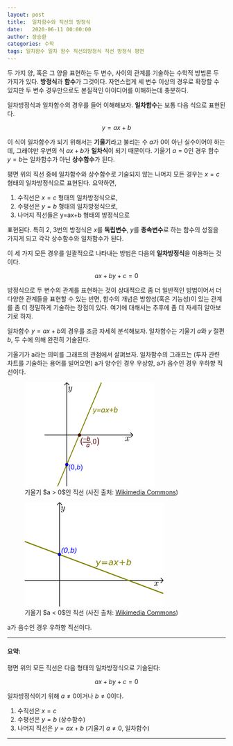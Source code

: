 ```yaml
---
layout: post
title:  일차함수와 직선의 방정식
date:   2020-06-11 00:00:00
author: 장승환
categories: 수학
tags: 일차함수 일차 함수 직선의방정식 직선 방정식 평면
---
```


두 가지 양, 혹은  그 양을 표현하는  두 변수, 사이의 관계를 기술하는 수학적 방법론 두 가지가 있다. **방정식**과 **함수**가 그것이다. 자연스럽게 세 변수 이상의 경우로 확장할 수 있지만 두 변수 경우만으로도 본질적인 아이디어를 이해하는데 충분하다.

일차방정식과 일차함수의 경우를 들어 이해해보자. **일차함수**는 보통 다음 식으로 표현된다.

$$y=ax+b$$

이 식이 일차함수가 되기 위해서는 **기울기**라고 불리는 수 $a$가 $0$이 아닌 실수이어야 하는데, 그래야만 우변의 식 $ax+b$가 **일차식**이 되기  때문이다. 기울기 $a=0$인 경우 함수 $y=b$는 일차함수가 아닌 **상수함수**가 된다.

평면 위의 직선 중에 일차함수와 상수함수로 기술되지 않는 나머지 모든 경우는 $x=c$ 형태의 일차방정식으로 표현된다. 요약하면,

1. 수직선은 $x=c$ 형태의 일차방정식으로,
2. 수평선은 $y=b$ 형태의 일차방정식으로,
3. 나머지 직선들은 y=ax+b 형태의 방정식으로

표현된다. 특히 2, 3번의 방정식은 $x$를 **독립변수**, $y$를 **종속변수**로 하는 함수의 성질을 가지게 되고 각각 상수함수와 일차함수가 된다.

이 세 가지 모든 경우를 일괄적으로 나타내는 방법은 다음의 **일차방정식**을 이용하는 것이다.

$$ax + by + c = 0$$

방정식으로 두 변수의 관계를 표현하는 것이 상대적으로 좀 더 일반적인 방법이어서 더 다양한 관계들을 표현할 수 있는 반면, 함수의 개념은 방향성(혹은 기능성)이 있는 관계를 좀 더 정밀하게 기술하는 장점이 있다. 여기에 대해서는 추후에 좀 더 자세히 알아보기로 하자.

일차함수 $y=ax+b$의 경우를 조금 자세히 분석해보자. 일차함수는 기울기 $a$와 $y$ 절편 $b$, 두 수에 의해 완전히 기술된다. 

기울기가 a라는 의미를 그래프의 관점에서 살펴보자. 일차함수의 그래프는 (투자 관련 차트를 기술하는 용어를 빌어오면) a가 양수인 경우 우상향, a가 음수인 경우 우하향 직선이다.

<figure>
<img src="/assets/pics/math/slope+.png" alt="양의 기울기">
<figcaption>기울기 $a > 0$인 직선 (사진 출처: <a href="https://commons.wikimedia.org/wiki/File:Line_gen_no_slope.svg">Wikimedia Commons</a>)
</figcaption>
</figure>

<figure>
<img src="/assets/pics/math/slope-.png" alt="음의 기울기">
<figcaption>기울기 $a < 0$인 직선 (사진 출처: <a href="https://commons.wikimedia.org/wiki/File:Y-intercept_line_gen.svg">Wikimedia Commons</a>)
</figcaption>
</figure>

a가 음수인 경우 우하향 직선이다.

<hr>

#### 요약:

평면 위의 모든 직선은 다음 형태의 일차방정식으로 기술된다:

$$ax+by+c=0$$

일차방정식이기 위해 $a\neq0$이거나 $b\neq0$이다.

1. 수직선은 $x=c$
2. 수평선은 $y=b$ (상수함수)
3. 나머지 직선은 $y=ax+b$ (기울기 $a\neq 0$, 일차함수)

<hr>
